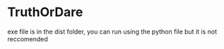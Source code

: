 # TruthOrDare

exe file is in the dist folder, you can run using the python file but it is not reccomended
